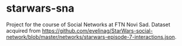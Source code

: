 # starwars-sna

Project for the course of Social Networks at FTN Novi Sad. 
Dataset acquired from https://github.com/evelinag/StarWars-social-network/blob/master/networks/starwars-episode-7-interactions.json.

